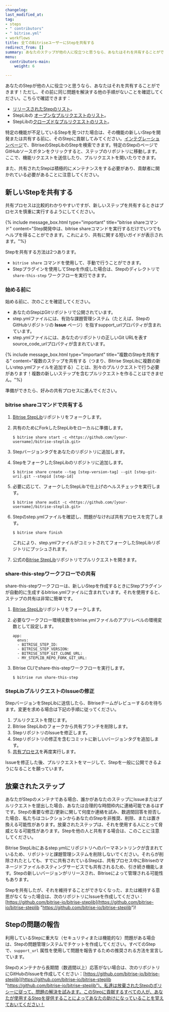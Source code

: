 ```yaml
---
changelog: 
last_modified_at: 
tag:
- steps
- " contributors"
- " bitrise.yml"
- workflows
title: 全てのBitriseユーザーにStepを共有する
redirect_from: []
summary: あなたのステップが他の人に役立つと思うなら、あなたはそれを共有することができます！bitrise shareコマンドを使用して手動で行うことができます。Stepプラグインを使用してStepを作成した場合は、Stepのディレクトリでshare-this-stepワークフローを実行できます。
menu:
  contributors-main:
    weight: 6

---
```

あなたのStepが他の人に役立つと思うなら、あなたはそれを共有することができます！ただし、その前に同じ問題を解決する他の手順がないことを確認してください。こちらで確認できます：

* [リリースされたStepのリスト](https://www.bitrise.io/integrations/steps)。
* StepLibの [オープンなプルリクエストのリスト](https://github.com/bitrise-io/bitrise-steplib/pulls)。
* StepLibの[クローズドなプルリクエストのリスト](https://github.com/bitrise-io/bitrise-steplib/pulls?q=is%3Apr+is%3Aclosed)。

特定の機能が不足しているStepを見つけた場合は、その機能の新しいStepを開発または共有する前に、そのStepに貢献してみてください。[インテグレーションページ](https://www.bitrise.io/integrations/steps)で、BitriseのStepLibのStepを検索できます。特定のStepのページでGitHubソースボタンをクリックすると、ステップのリポジトリに移動します。ここで、機能リクエストを送信したり、プルリクエストを開いたりできます。

また、共有されたStepは積極的にメンテナンスをする必要があり、貢献者に開かれている必要があることに注意してください。

## 新しいStepを共有する

共有プロセスは比較的わかりやすいですが、新しいステップを共有するときはプロセスを慎重に実行するようにしてください。

{% include message_box.html type="important" title="bitrise shareコマンド" content="Step開発中は、bitrise shareコマンドを実行するだけでいつでもヘルプを得ることができます。これにより、共有に関する短いガイドが表示されます。"%}

Stepを共有する方法は2つあります。

* `bitrise share` コマンドを使用して、手動で行うことができます。
* Stepプラグインを使用してStepを作成した場合は、Stepのディレクトリで `share-this-step` ワークフローを実行できます。

### 始める前に

始める前に、次のことを確認してください。

* あなたのStepはGitリポジトリで公開されています。
* step.ymlファイルには、有効な課題管理システム（たとえば、StepのGitHubリポジトリの **Issue** ページ）を指すsupport_urlプロパティが含まれています。
* step.ymlファイルには、あなたのリポジトリの正しいGit URLを表すsource_code_urlプロパティが含まれています。

{% include message_box.html type="important" title="複数のStepを共有する" content="複数のステップを共有する（つまり、Bitrise StepLibに複数の新しいstep.ymlファイルを追加する）ことは、別々のプルリクエストで行う必要があります！複数の新しいステップを含むプルリクエストを作ることはできません。"%}

準備ができたら、好みの共有プロセスに進んでください。

### bitrise shareコマンドで共有する

1. [Bitrise StepLib](https://github.com/bitrise-io/bitrise-steplib.git)リポジトリをフォークします。
2. 共有のためにForkしたStepLibをローカルに準備します。

       $ bitrise share start -c <https://github.com/[your-username]/bitrise-steplib.git>
3. Stepバージョンタグをあなたのリポジトリに追加します。
4. StepをフォークしたStepLibのリポジトリに追加します。

       $ bitrise share create --tag [step-version-tag] --git [step-git-uri].git --stepid [step-id]
5. 必要に応じて、フォークしたStepLibで仕上げのヘルスチェックを実行します。

       $ bitrise share audit -c <https://github.com/[your-username]/bitrise-steplib.git>
6. Stepのstep.ymlファイルを確認し、問題がなければ共有プロセスを完了します。

       $ bitrise share finish

   これにより、step.ymlファイルがコミットされてフォークしたStepLibリポジトリにプッシュされます。
7. 公式の[Bitrise StepLib](https://github.com/bitrise-io/bitrise-steplib.git)リポジトリでプルリクエストを開きます。

### share-this-stepワークフローでの共有

share-this-stepワークフローは、新しいStepを作成するときにStepプラグインが自動的に生成するbitrise.ymlファイルに含まれています。それを使用すると、ステップの共有は非常に簡単です。

1. [Bitrise StepLib](https://github.com/bitrise-io/bitrise-steplib.git)リポジトリをフォークします。
2. 必要なワークフロー環境変数をbitrise.ymlファイルのアプリレベルの環境変数として設定します。

       app:
         envs:
         - BITRISE_STEP_ID:
         - BITRISE_STEP_VERSION:
         - BITRISE_STEP_GIT_CLONE_URL:
         - MY_STEPLIB_REPO_FORK_GIT_URL:
3. Bitrise CLIでshare-this-stepワークフローを実行します。

       $ bitrise run share-this-step

### StepLibプルリクエストのIssueの修正

StepバージョンをStepLibに送信したら、Bitriseチームがレビューするのを待ちます。変更を求める場合は下記の手順に従ってください。

1. プルリクエストを閉じます。
2. Bitrise StepLibのフォークから共有ブランチを削除します。
3. StepリポジトリのIssueを修正します。
4. Stepリポジトリの修正を含むコミットに新しいバージョンタグを追加します。
5. [共有プロセス](/jp/contributors/sharing-steps-with-all-bitrise-users/#sharing-a-new-step)を再度実行します。

Issueを修正した後、プルリクエストをマージして、Stepを一般に公開できるようになることを願っています。

## 放棄されたステップ

あなたがStepのメンテナである場合、誰かがあなたのステップにIssueまたはプルリクエストを提出した場合、あなたは合理的な時間枠内に連絡可能であるはずです。Stepの重要な修正/更新に関して何度か連絡を試み、数週間回答を拒否した場合、私たちはコレクションからあなたのStepを非推奨、削除、または置き換える可能性があります。放棄されたステップは、それを使用する人にとって脅威となる可能性があります。Stepを他の人と共有する場合は、このことに注意してください。

Bitrise StepLibにあるstep.ymlにリポジトリへのパーマネントリンクが含まれているため、リポジトリと課題管理システムを削除しないでください。それらが削除されたとしても、すでに共有されているStepは、共有プロセス中にBitriseのマネージドファイルホスティングサービスでも共有されるため、引き続き機能します。Stepの新しいバージョンがリリースされ、Bitriseによって管理される可能性もあります。

Stepを共有したが、それを維持することができなくなった、または維持する意思がなくなった場合は、次のリポジトリにIssueを作成してください：[https://github.com/bitrise-io/bitrise-steplib](https://github.com/bitrise-io/bitrise-steplib "https://github.com/bitrise-io/bitrise-steplib")!

## Stepの問題の報告

利用しているStepに重大な（セキュリティまたは機能的な）問題がある場合は、Stepの問題管理システムでチケットを作成してください。すべてのStepで、`support_url` 属性を使用して問題を報告するための推奨される方法を宣言しています。

Stepのメンテナから長期間（数週間以上）応答がない場合は、次のリポジトリにGitHubのIssueを作成してください：[https://github.com/bitrise-io/bitrise-steplib](https://github.com/bitrise-io/bitrise-steplib "https://github.com/bitrise-io/bitrise-steplib")。私達は放棄されたStepのポリシーに従って、問題の解決を試みます。このStepに貢献するすべての人が、あなたが使用するStepを提供することによってあなたの助けになっていることを覚えておいてください！